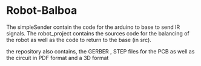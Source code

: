 # Robot-Balboa
The simpleSender contain the code for the arduino to base to send IR signals.
The robot_project contains the sources code for the balancing of the robot as well as the code to return to the base (in src). 

the repository also contains, the GERBER , STEP files for the PCB as well as the circuit in PDF format and a 3D format
